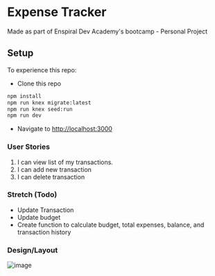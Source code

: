 # Expense Tracker
Made as part of Enspiral Dev Academy's bootcamp - Personal Project


## Setup

To experience this repo:

* Clone this repo

```sh
npm install
npm run knex migrate:latest
npm run knex seed:run
npm run dev
```

* Navigate to [http://localhost:3000](http://localhost:3000)

### User Stories

1. I can view list of my transactions.
2. I can add new transaction
3. I can delete transaction

### Stretch (Todo)
* Update Transaction
* Update budget
* Create function to calculate budget, total expenses, balance, and transaction history

### Design/Layout

![image](https://user-images.githubusercontent.com/89516103/170228307-61e312be-a74b-4f58-be2f-9d85c0f30723.png)

